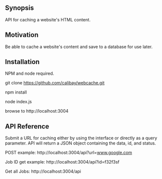 ## Synopsis

API for caching a website's HTML content.

## Motivation

Be able to cache a website's content and save to a database for use later.

## Installation

NPM and node required.

git clone https://github.com/calibay/webcache.git

npm install

node index.js

browse to http://localhost:3004

## API Reference

Submit a URL for caching either by using the interface or directly as a query parameter.
API will return a JSON object containing the data, id, and status.

POST example:
http://localhost:3004/api?url=www.google.com

Job ID get example:
http://localhost:3004/api?id=f32f3sf

Get all Jobs:
http://localhost:3004/api

